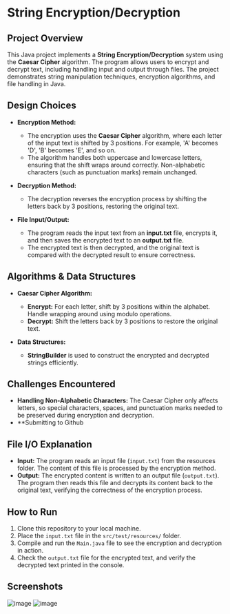 # String Encryption/Decryption

## Project Overview

This Java project implements a **String Encryption/Decryption** system using the **Caesar Cipher** algorithm. The program allows users to encrypt and decrypt text, including handling input and output through files. The project demonstrates string manipulation techniques, encryption algorithms, and file handling in Java.

## Design Choices

- **Encryption Method:** 
  - The encryption uses the **Caesar Cipher** algorithm, where each letter of the input text is shifted by 3 positions. For example, 'A' becomes 'D', 'B' becomes 'E', and so on.
  - The algorithm handles both uppercase and lowercase letters, ensuring that the shift wraps around correctly. Non-alphabetic characters (such as punctuation marks) remain unchanged.
  
- **Decryption Method:**
  - The decryption reverses the encryption process by shifting the letters back by 3 positions, restoring the original text.

- **File Input/Output:** 
  - The program reads the input text from an **input.txt** file, encrypts it, and then saves the encrypted text to an **output.txt** file.
  - The encrypted text is then decrypted, and the original text is compared with the decrypted result to ensure correctness.

## Algorithms & Data Structures

- **Caesar Cipher Algorithm:**
  - **Encrypt:** For each letter, shift by 3 positions within the alphabet. Handle wrapping around using modulo operations.
  - **Decrypt:** Shift the letters back by 3 positions to restore the original text.
  
- **Data Structures:**
  - **StringBuilder** is used to construct the encrypted and decrypted strings efficiently.

## Challenges Encountered

- **Handling Non-Alphabetic Characters:** The Caesar Cipher only affects letters, so special characters, spaces, and punctuation marks needed to be preserved during encryption and decryption.
- **Submitting to Github 

## File I/O Explanation

- **Input:** The program reads an input file (`input.txt`) from the resources folder. The content of this file is processed by the encryption method.
- **Output:** The encrypted content is written to an output file (`output.txt`). The program then reads this file and decrypts its content back to the original text, verifying the correctness of the encryption process.

## How to Run

1. Clone this repository to your local machine.
2. Place the `input.txt` file in the `src/test/resources/` folder.
3. Compile and run the `Main.java` file to see the encryption and decryption in action.
4. Check the `output.txt` file for the encrypted text, and verify the decrypted text printed in the console.


## Screenshots
![image](https://github.com/user-attachments/assets/212858a5-b46f-4cec-a236-a6c584ed54f0)
![image](https://github.com/user-attachments/assets/5c76039b-a37a-4447-b942-30968888731c)



